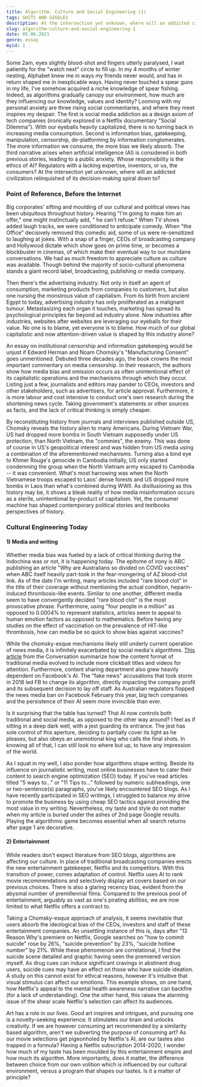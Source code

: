 ```yaml
---
title: Algorithm, Culture and Social Engineering (1)
tags: SHITS AND GIGGLES
description: At the intersection yet unknown, where will an addicted civilization relinquished of its decision-making spiral down to? (Part 1)
slug: algorithm-culture-and-social-engineering-1
date: 05.06.2021
genre: essay
myid: 1
---
```


Some 2am, eyes slightly blood-shot and fingers utterly paralysed, I wait patiently for the "watch next" circle to fill up. In my 4 months of winter nesting, Alphabet knew me in ways my friends never would, and has in return shaped me in inexplicable ways. Having never touched a spear guns in my life, I've somehow acquired a niche knowledge of spear fishing. Indeed, as algorithms gradually canopy our environment, how much are they influencing our knowledge, values and identity? Looming with my personal anxiety are three rising social commentaries, and where they meet inspires my despair. The first is social media addiction as a design axiom of tech companies (ironically explored in a Netflix documentary "Social Dilemma"). With our eyeballs heavily capitalized, there is no turning back in increasing media consumption. Second is information bias, gatekeeping, manipulation, censorship, de-platforming by information conglomerates. The more information we consume, the more bias we likely absorb. The third narrative arises when artificial intelligence (AI) is considered in both previous stories, leading to a public anxiety. Whose responsibility is the ethics of AI? Regulators with a lacking expertise, inventors, or us, the consumers? At the intersection yet unknown, where will an addicted civilization relinquished of its decision-making spiral down to?  
   

    
### **Point of Reference, Before the Internet** 
 
Big corporates' sifting and moulding of our cultural and political views has been ubiquitous throughout history. Hearing "I'm going to make him an offer," one might instinctually add, " he can't refuse." When TV shows added laugh tracks, we were conditioned to anticipate comedy. When "the Office" decisively removed this comedic aid, some of us were re-sensitized to laughing at jokes. With a snap of a finger, CEOs of broadcasting company and Hollywood dictate which show goes on prime time, or becomes a blockbuster in cinemas, of which make their eventual way to our mundane conversations. We had as much freedom to appreciate culture as culture was available. Though behind the majority of socio-cultural phenomena stands a giant record label, broadcasting, publishing or media company. 

Then there's the advertising industry. Not only in itself an agent of consumption, marketing products from companies to customers, but also one nursing the monstrous value of capitalism. From its birth from ancient Egypt to today, advertising industry has only proliferated as a malignant tumour. Metastasizing each organ it touches, marketing has spread its psychological principles far beyond ad industry alone. Now industries after industries, websites after websites are leveraging our eyeballs for their value. No one is to blame, yet everyone is to blame. How much of our global capitalistic and now attention-driven value is shaped by this industry alone?

An essay on institutional censorship and information gatekeeping would be unjust if Edward Herman and Noam Chomsky's "Manufacturing Consent" goes unmentioned. Debuted three decades ago, the book crowns the most important commentary on media censorship. In their research, the authors show how media bias and omission occurs as often unintentional effect of its capitalistic operations and the mechanisms through which they occur. Listing just a few, journalists and editors may pander to CEOs, investors and other stakeholders, such as advertisers, for article approval. Furthermore, it is more labour and cost intensive to conduct one's own research during the shortening news cycle. Taking government's statements or other sources as facts, and the lack of critical thinking is simply cheaper. 

By reconstituting history from journals and interviews published outside US, Chomsky reveals the history alien to many Americans. During Vietnam War, US had dropped more bombs in South Vietnam supposedly under US protection, than North Vietnam, the "commies", the enemy. This was done of course in US's geopolitical interest and was hidden from US media using a combination of the aforementioned mechanisms. Turning also a bind eye to Khmer Rouge's genocide in Cambodia initially, US only started condemning the group when the North Vietnam army escaped to Cambodia -- it was convenient. What's most harrowing was when the North Vietnamese troops escaped to Laos' dense forests and US dropped more bombs in Laos than what's combined during WWII. As disillusioning as this history may be, it shows a bleak reality of how media misinformation occurs as a sterile, unintentional by-product of capitalism. Yet, the consumer machine has shaped contemporary political stories and textbooks perspectives of history.
  
  
  
### **Cultural Engineering Today** 

#### 1) Media and writing

Whether media bias was fueled by a lack of critical thinking during the Indochina was or not, it is happening today. The epitome of irony is ABC publishing an article "Why are Australians so divided on COVID vaccines" when ABC itself heavily part-took in the fear-mongering of AZ blood-clot link. As of the date I'm writing, many articles included "rare blood clot" in the title of their coverage without mentioning the actual condition, heparin-induced thrombosis-like events. Similar to one another, different media seem to have convergently decided "rare blood clot" is the most provocative phrase. Furthermore, using "four people in a million" as opposed to 0.0004% to represent statistics, articles seem to appeal to human emotion factors as opposed to mathematics. Before having any studies on the effect of vaccination on the prevalence of HIT-like thrombosis, how can media be so quick to show bias against vaccines? 
  
While the chomsky-esque mechanisms likely still underly current operation of news media, it is infinitely exacerbated by social media's algorithms. [This article](https://theconversation.com/facebook-and-google-used-to-be-the-future-of-news-but-now-media-companies-need-more-strings-to-their-bow-145024) from the Conversation summarize how the content format of traditional media evolved to include more clickbait titles and videos for attention. Furthermore, content sharing department also grew heavily dependent on Facebook's AI. The "fake news" accusations that took storm in 2018 led FB to change its algorithm, directly impacting the company profit and its subsequent decision to lay off staff. As Australian regulators flopped the news media ban on Facebook February this year, big tech companies and the persistence of their AI seem more invincible than ever. 

Is it surprising that the table has turned? That AI now controls both traditional and social media, as opposed to the other way around? I feel as if sitting in a deep dark well, with a jest guarding its entrance. The jest has sole control of this aperture, deciding to partially cover its light as he pleases, but also obeys an unemotional king who calls the final shots. In knowing all of that, I can still look no where but up, to have any impression of the world. 

As I squat in my well, I also ponder how algorithms shape writing. Beside its influence on journalistic writing, most online businesses have to cater their content to search engine optimization (SEO) today. If you've read articles titled "5 ways to…" or "11 Tips to…" followed by numeric subheadings, one or two-sentence(s) paragraphs, you've likely encountered SEO blogs. As I have recently participated in SEO writings, I struggled to balance my drive to promote the business by using cheap SEO tactics against providing the most value in my writing. Nevertheless, my taste and style do not matter when my article is buried under the ashes of 2nd page Google results. Playing the algorithmic game becomes essential when all search returns after page 1 are decorative. 

#### 2) Entertainment

While readers don't expect literature from SEO blogs, algorithms are affecting our culture. In place of traditional broadcasting companies erects the new entertainment gatekeeper, Netflix and its competitors. With this transition of power, comes adaptation of control. Netflix uses AI to rank movie recommendations and selectively display art covers based on our previous choices. There is also a glaring recency bias, evident from the abysmal number of premillennial films. Compared to the previous pool of entertainment, arguably as vast as one's pirating abilities, we are now limited to what Netflix offers a contract to. 

Taking a Chomsky-esque approach of analysis, it seems inevitable that users absorb the ideological bias of the CEOs, investors and staff of these entertainment companies. An unsettling instance of this is, days after "13 Reason Why's premiere on Netflix, Google searches on "how to commit suicide" rose by 26%, "suicide prevention" by 23%, "suicide hotline number" by 21%. While these phenomenon are correlational, I find the suicide scene detailed and graphic having seen the premiered version myself. As drug cues can induce significant cravings in abstinent drug users, suicide cues may have an effect on those who have suicide ideation. A study on this cannot exist for ethical reasons, however it's intuitive that visual stimulus can affect our emotions. This example shows, on one hand, how Netflix's appeal to the mental health awareness narrative can backfire (for a lack of understanding). One the other hand, this raises the alarming issue of the shear scale Netflix's selection can affect its audiences.

Art has a role in our lives. Good art inspires and intrigues, and pursuing one is a novelty-seeking experience. It stimulates our brain and unlocks creativity. If we are however consuming art recommended by a similarity based algorithm, aren't we subverting the purpose of consuming art? As our movie selections get pigeonholed by Netflix's AI, are our tastes also trapped in a formula? Having a Netflix subscription 2014-2020, I wonder how much of my taste has been moulded by this entertainment empire and how much its algorithm. More importantly, does it matter, the difference between choice from our own volition which is influenced by our cultural environment, versus a program that shapes our tastes. Is it a matter of principle? 

